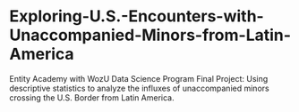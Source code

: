 # Exploring-U.S.-Encounters-with-Unaccompanied-Minors-from-Latin-America
Entity Academy with WozU Data Science Program Final Project: Using descriptive statistics to analyze the influxes of unaccompanied minors crossing the U.S. Border from Latin America. 
